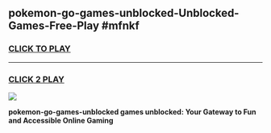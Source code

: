 
## pokemon-go-games-unblocked-Unblocked-Games-Free-Play #mfnkf
<h3>
<a href="https://us.freeplayer.one?title=pokemon-go-games-unblocked&ref=9M">CLICK TO PLAY</a></h3>
<hr>

<h3>
<a href="https://us.freeplayer.one?title=pokemon-go-games-unblocked&ref=9M">CLICK 2 PLAY</a>
  
</h3>

<a href="https://us.freeplayer.one?title=pokemon-go-games-unblocked&ref=9M"><img src="https://clearcache.store/games.png"></a>


**pokemon-go-games-unblocked games unblocked: Your Gateway to Fun and Accessible Online Gaming**
